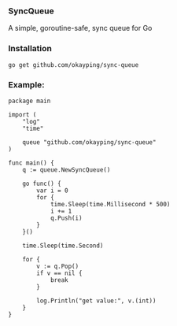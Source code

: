 ### SyncQueue
A simple, goroutine-safe, sync queue for Go

### Installation

    go get github.com/okayping/sync-queue

### Example:
```golang
package main

import (
	"log"
	"time"

	queue "github.com/okayping/sync-queue"
)

func main() {
	q := queue.NewSyncQueue()

	go func() {
		var i = 0
		for {
			time.Sleep(time.Millisecond * 500)
			i += 1
			q.Push(i)
		}
	}()

	time.Sleep(time.Second)

	for {
		v := q.Pop()
		if v == nil {
			break
		}

		log.Println("get value:", v.(int))
	}
}
```
